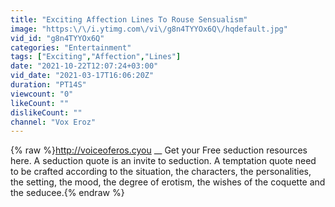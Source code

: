 ```yaml
---
title: "Exciting Affection Lines To Rouse Sensualism"
image: "https:\/\/i.ytimg.com\/vi\/g8n4TYYOx6Q\/hqdefault.jpg"
vid_id: "g8n4TYYOx6Q"
categories: "Entertainment"
tags: ["Exciting","Affection","Lines"]
date: "2021-10-22T12:07:24+03:00"
vid_date: "2021-03-17T16:06:20Z"
duration: "PT14S"
viewcount: "0"
likeCount: ""
dislikeCount: ""
channel: "Vox Eroz"
---
```

{% raw %}<a rel="nofollow" target="blank" href="http://voiceoferos.cyou">http://voiceoferos.cyou</a> __ Get your Free seduction resources here. A seduction quote is an invite to seduction. A temptation quote need to be crafted according to the situation, the characters, the personalities, the setting, the mood, the degree of erotism, the wishes of the coquette and the seducee.{% endraw %}

